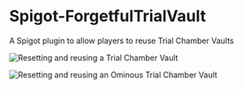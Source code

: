 # Spigot-ForgetfulTrialVault
A Spigot plugin to allow players to reuse Trial Chamber Vaults

![Resetting and reusing a Trial Chamber Vault](https://github.com/DTanJP/Spigot-ForgetfulTrialVault/blob/main/media/Forgetful%20Trial%20Vault.gif?raw=true)

![Resetting and reusing an Ominous Trial Chamber Vault](https://github.com/DTanJP/Spigot-ForgetfulTrialVault/blob/main/media/Forgetful%20Ominous%20Trial%20Vault.gif?raw=true)
